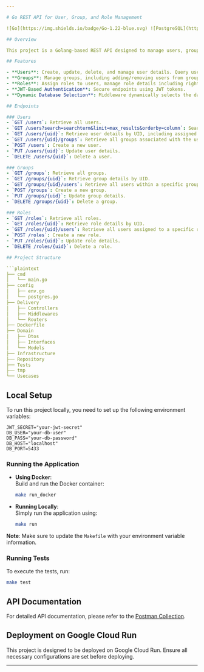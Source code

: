 ```yaml
---

# Go REST API for User, Group, and Role Management

![Go](https://img.shields.io/badge/Go-1.22-blue.svg) ![PostgreSQL](https://img.shields.io/badge/PostgreSQL-13-blue.svg) ![Docker](https://img.shields.io/badge/Docker-20.10-blue.svg) ![Makefile](https://img.shields.io/badge/Makefile-Enabled-brightgreen.svg)

## Overview

This project is a Golang-based REST API designed to manage users, groups, and roles within a PostgreSQL database. It provides complete CRUD operations for each entity, along with specific endpoints to handle the relationships between users, groups, and roles. The API is optimized to run on Google Cloud Run.

## Features

- **Users**: Create, update, delete, and manage user details. Query users by UID or search by name.
- **Groups**: Manage groups, including adding/removing users from groups.
- **Roles**: Assign roles to users, manage role details including rights stored as JSON.
- **JWT-Based Authentication**: Secure endpoints using JWT tokens.
- **Dynamic Database Selection**: Middleware dynamically selects the database based on the authorization header.

## Endpoints

### Users
- `GET /users`: Retrieve all users.
- `GET /users?search=searchterm&limit=max_results&orderby=column`: Search users by name.
- `GET /users/{uid}`: Retrieve user details by UID, including assigned role.
- `GET /users/{uid}/groups`: Retrieve all groups associated with the user.
- `POST /users`: Create a new user.
- `PUT /users/{uid}`: Update user details.
- `DELETE /users/{uid}`: Delete a user.

### Groups
- `GET /groups`: Retrieve all groups.
- `GET /groups/{uid}`: Retrieve group details by UID.
- `GET /groups/{uid}/users`: Retrieve all users within a specific group.
- `POST /groups`: Create a new group.
- `PUT /groups/{uid}`: Update group details.
- `DELETE /groups/{uid}`: Delete a group.

### Roles
- `GET /roles`: Retrieve all roles.
- `GET /roles/{uid}`: Retrieve role details by UID.
- `GET /roles/{uid}/users`: Retrieve all users assigned to a specific role.
- `POST /roles`: Create a new role.
- `PUT /roles/{uid}`: Update role details.
- `DELETE /roles/{uid}`: Delete a role.

## Project Structure

```plaintext
├── cmd
│   └── main.go
├── config
│   ├── env.go
│   └── postgres.go
├── Delivery
│   ├── Controllers
│   ├── Middlewares
│   └── Routers
├── Dockerfile
├── Domain
│   ├── Dtos
│   ├── Interfaces
│   └── Models
├── Infrastructure
├── Repository
├── Tests
├── tmp
└── Usecases
```

## Local Setup

To run this project locally, you need to set up the following environment variables:

```plaintext
JWT_SECRET="your-jwt-secret"
DB_USER="your-db-user"
DB_PASS="your-db-password"
DB_HOST="localhost"
DB_PORT=5433
```

### Running the Application

- **Using Docker**:  
  Build and run the Docker container:
  ```bash
  make run_docker
  ```

- **Running Locally**:  
  Simply run the application using:
  ```bash
  make run
  ```

**Note**: Make sure to update the `Makefile` with your environment variable information.

### Running Tests

To execute the tests, run:
```bash
make test
```

## API Documentation

For detailed API documentation, please refer to the [Postman Collection](https://documenter.getpostman.com/view/22911710/2sAXjM2qbR).

## Deployment on Google Cloud Run

This project is designed to be deployed on Google Cloud Run. Ensure all necessary configurations are set before deploying.

---
```

